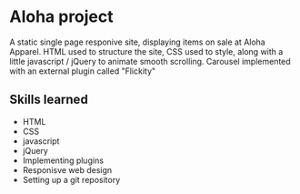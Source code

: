# Aloha project

A static single page responive site, displaying items on sale at Aloha Apparel. HTML used to structure the site, CSS used to style, along with a little javascript / jQuery to animate smooth scrolling. Carousel implemented with an external plugin called "Flickity"

## Skills learned

- HTML
- CSS
- javascript
- jQuery
- Implementing plugins
- Responisve web design
- Setting up a git repository

